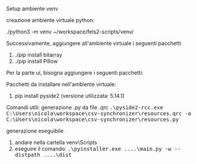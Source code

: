 Setup ambiente venv

creazione ambiente virtuale python:

./python3 -m venv ~/workspace/fels2-scripts/venv/

Successivamente, aggiungere all'ambiente virtuale i seguenti pacchetti

<ol>
<li>./pip install bitarray</li>
<li>./pip install Pillow</li>
</ol>

Per la parte ui, bisogna aggiungere i seguenti pacchetti:

Pacchetti da installare nell'ambiente virtuale:
<ol>
<li>pip install pyside2 (versione utilizzata: 5.14.1)</li>
</ol>

Comandi utili:
generazione .py da file .qrc
<tt>.\pyside2-rcc.exe C:\Users\nicola\workspace\csv-synchronizer\resources.qrc -o C:\Users\nicola\workspace\csv-synchronizer\resources.py</tt>

generazione eseguibile
1. andare nella cartella venv\Scripts
2. eseguire il comando:
<tt>.\pyinstaller.exe ..\..\main.py -w --distpath ..\..\dist</tt>
